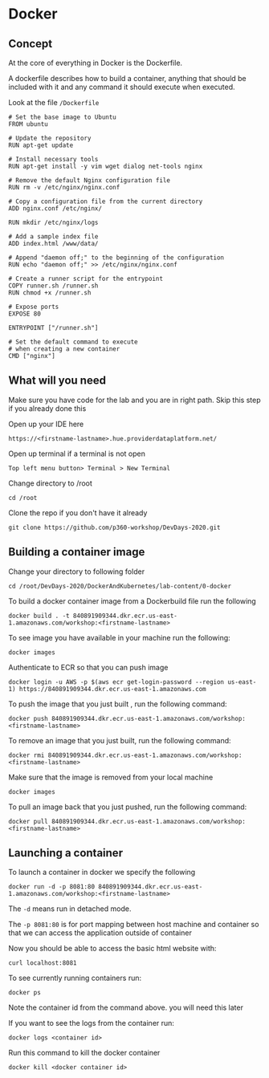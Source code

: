 # Docker

## Concept

At the core of everything in Docker is the Dockerfile.

A dockerfile describes how to build a container, anything that should be included with it and any command it should execute when executed.

Look at the file `/Dockerfile`


```
# Set the base image to Ubuntu
FROM ubuntu

# Update the repository
RUN apt-get update

# Install necessary tools
RUN apt-get install -y vim wget dialog net-tools nginx

# Remove the default Nginx configuration file
RUN rm -v /etc/nginx/nginx.conf

# Copy a configuration file from the current directory
ADD nginx.conf /etc/nginx/

RUN mkdir /etc/nginx/logs

# Add a sample index file
ADD index.html /www/data/

# Append "daemon off;" to the beginning of the configuration
RUN echo "daemon off;" >> /etc/nginx/nginx.conf

# Create a runner script for the entrypoint
COPY runner.sh /runner.sh
RUN chmod +x /runner.sh

# Expose ports
EXPOSE 80

ENTRYPOINT ["/runner.sh"]

# Set the default command to execute
# when creating a new container
CMD ["nginx"]

```

## What will you need

Make sure you have code for the lab and you are in right path. Skip this step if you already done this

Open up your IDE here

`https://<firstname-lastname>.hue.providerdataplatform.net/`

Open up terminal if a terminal is not open

`Top left menu button> Terminal > New Terminal`

Change directory to /root 

`cd /root`

Clone the repo if you don't have it already

`git clone https://github.com/p360-workshop/DevDays-2020.git`



## Building a container image

Change your directory to following folder

`cd /root/DevDays-2020/DockerAndKubernetes/lab-content/0-docker`


To build a docker container image from a Dockerbuild file run the following

`docker build . -t 840891909344.dkr.ecr.us-east-1.amazonaws.com/workshop:<firstname-lastname>`

To see image you have available in your machine run the following:

`docker images`

Authenticate to ECR so that you can push image

`docker login -u AWS -p $(aws ecr get-login-password --region us-east-1) https://840891909344.dkr.ecr.us-east-1.amazonaws.com`

To push the image that you just built , run the following command:

`docker push 840891909344.dkr.ecr.us-east-1.amazonaws.com/workshop:<firstname-lastname>`

To remove an image that you just built, run the following command:

`docker rmi 840891909344.dkr.ecr.us-east-1.amazonaws.com/workshop:<firstname-lastname>`

Make sure that the image is removed from your local machine

`docker images`

To pull an image back that you just pushed, run the following command:

`docker pull 840891909344.dkr.ecr.us-east-1.amazonaws.com/workshop:<firstname-lastname>`


## Launching a container

To launch a container in docker we specify the following

`docker run -d -p 8081:80 840891909344.dkr.ecr.us-east-1.amazonaws.com/workshop:<firstname-lastname>`

The `-d` means run in detached mode.

The `-p 8081:80` is for port mapping between host machine and container so that we can access the application outside of container


Now you should be able to access the basic html website with:

`curl localhost:8081`


To see currently running containers run:

`docker ps`

Note the container id from the command above. you will need this later

If you want to see the logs from the container run:

`docker logs <container id>` 


Run this command to kill the docker container

`docker kill <docker container id>`
 





